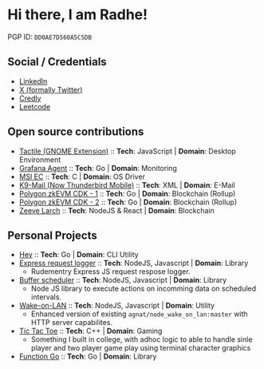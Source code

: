 # Hi there, I am Radhe!

PGP ID: `DD0AE7D560A5C5DB`

## Social / Credentials

- [LinkedIn](https://www.linkedin.com/in/jastisriradheshyam/)
- [X (formally Twitter)](https://twitter.com/j_sriradheshyam)
- [Credly](https://www.credly.com/users/jastisriradheshyam)
- [Leetcode](https://leetcode.com/u/internet_vegabond/)

## Open source contributions

- [Tactile (GNOME Extension)](https://gitlab.com/lundal/tactile/-/merge_requests/8) :: **Tech**: JavaScript | **Domain**: Desktop Environment
- [Grafana Agent](https://github.com/grafana/agent/pull/3800) :: **Tech**: Go | **Domain**: Monitoring
- [MSI EC](https://github.com/BeardOverflow/msi-ec/pull/39) :: **Tech**: C | **Domain**: OS Driver
- [K9-Mail (Now Thunderbird Mobile)](https://github.com/thundernest/k-9/pull/5104) :: **Tech**: XML | **Domain**: E-Mail
- [Polygon zkEVM CDK - 1](https://github.com/0xPolygon/cdk-data-availability/pull/11) :: **Tech**: Go | **Domain**: Blockchain (Rollup)
- [Polygon zkEVM CDK - 2](https://github.com/0xPolygon/cdk-data-availability/pull/12) :: **Tech**: Go | **Domain**: Blockchain (Rollup)
- [Zeeve Larch](https://github.com/Zeeve-App/larch/commits?author=radhe-zeeve) :: **Tech**: NodeJS & React | **Domain**: Blockchain

## Personal Projects

- [Hey](https://github.com/jastisriradheshyam/hey) :: **Tech**: Go | **Domain**: CLI Utility
- [Express request logger](https://github.com/jastisriradheshyam/express_request_logger) :: **Tech**: NodeJS, Javascript | **Domain**: Library
  - Rudementry Express JS request respose logger.
- [Buffer scheduler](https://github.com/jastisriradheshyam/buffer_scheduler) :: **Tech**: NodeJS, Javascript | **Domain**: Library
  - Node JS library to execute actions on incomming data on scheduled intervals.
- [Wake-on-LAN](https://github.com/jastisriradheshyam/node_wake_on_lan) :: **Tech**: NodeJS, Javascript | **Domain**: Utility
  - Enhanced version of existing `agnat/node_wake_on_lan:master` with HTTP server capabilites.
- [Tic Tac Toe](https://github.com/jastisriradheshyam/tictactoe) :: **Tech**: C++ | **Domain**: Gaming
  - Something I built in college, with adhoc logic to able to handle sinle player and two player game play using terminal character graphics
- [Function Go](https://github.com/jastisriradheshyam/functiongo) :: **Tech**: Go | **Domain**: Library
